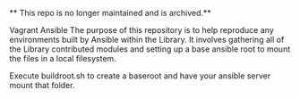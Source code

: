 ** This repo is no longer maintained and is archived.**

Vagrant Ansible
The purpose of this repository is to help reproduce any environments built by Ansible within the Library. It involves gathering all of the Library contributed modules and setting up a base ansible root to mount the files in a local filesystem.

Execute buildroot.sh to create a baseroot and have your ansible server mount that folder.
